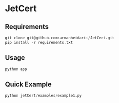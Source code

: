 # JetCert

## Requirements
```python
git clone git@github.com:armanheidarii/JetCert.git
pip install -r requirements.txt
```

## Usage
```python
python app
```

## Quick Example
```python
python jetCert/examples/example1.py
```
